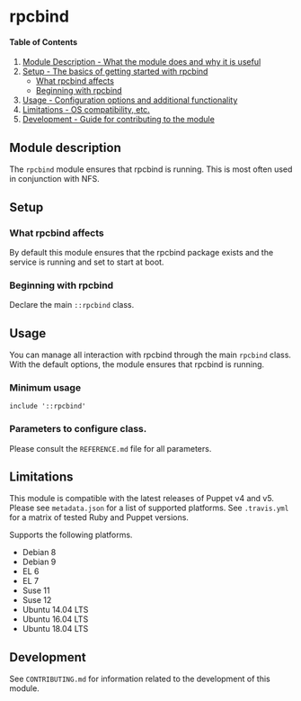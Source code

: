 # rpcbind

#### Table of Contents

1. [Module Description - What the module does and why it is useful](#module-description)
1. [Setup - The basics of getting started with rpcbind](#setup)
    * [What rpcbind affects](#what-rpcbind-affects)
    * [Beginning with rpcbind](#beginning-with-rpcbind)
1. [Usage - Configuration options and additional functionality](#usage)
1. [Limitations - OS compatibility, etc.](#limitations)
1. [Development - Guide for contributing to the module](#development)

## Module description

The `rpcbind` module ensures that rpcbind is running. This is most often used
in conjunction with NFS.

## Setup

### What rpcbind affects

By default this module ensures that the rpcbind package exists and the service
is running and set to start at boot.

### Beginning with rpcbind

Declare the main `::rpcbind` class.

## Usage

You can manage all interaction with rpcbind through the main `rpcbind` class.
With the default options, the module ensures that rpcbind is running.

### Minimum usage

```puppet
include '::rpcbind'
```

### Parameters to configure class.

Please consult the `REFERENCE.md` file for all parameters.

## Limitations

This module is compatible with the latest releases of Puppet v4 and v5. Please
see `metadata.json` for a list of supported platforms. See `.travis.yml` for a
matrix of tested Ruby and Puppet versions.

Supports the following platforms.

* Debian 8
* Debian 9
* EL 6
* EL 7
* Suse 11
* Suse 12
* Ubuntu 14.04 LTS
* Ubuntu 16.04 LTS
* Ubuntu 18.04 LTS

## Development

See `CONTRIBUTING.md` for information related to the development of this
module.
